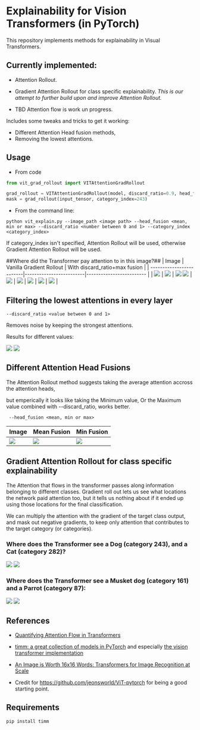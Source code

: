 # Explainability for Vision Transformers (in PyTorch)

This repository implements methods for explainability in Visual Transformers.

## Currently implemented:
- Attention Rollout.
- Gradient Attention Rollout for class specific explainability. 
*This is our attempt to further build upon and improve Attention Rollout.*

- TBD Attention flow is work un progress.

Includes some tweaks and tricks to get it working:
- Different Attention Head fusion methods, 
- Removing the lowest attentions. 


## Usage

- From code
``` python
from vit_grad_rollout import VITAttentionGradRollout

grad_rollout = VITAttentionGradRollout(model, discard_ratio=0.9, head_fusion='max')
mask = grad_rollout(input_tensor, category_index=243)

```

- From the command line:

```
python vit_explain.py --image_path <image path> --head_fusion <mean, min or max> --discard_ratio <number between 0 and 1> --category_index <category_index>
```
If category_index isn't specified, Attention Rollout will be used,
otherwise Gradient Attention Rollout will be used.

##Where did the Transformer pay attention to in this image?##
| Image | Vanilla Gradient Rollout  |  With discard_ratio+max fusion |
| -------------------------|-------------------------|------------------------- |
| ![](examples/both.png) | ![](examples/both_attention_rollout_0.000_mean.png) | ![](examples/both_attention_rollout_0.990_max.png)
![](examples/plane.png) | ![](examples/plane_attention_rollout_0.000_mean.png) | ![](examples/plane_attention_rollout_0.900_max.png) |
![](examples/dogbird.png) | ![](examples/dogbird_attention_rollout_0.000_mean.png) | ![](examples/dogbird_attention_rollout_0.900_max.png) |

## Filtering the lowest attentions in every layer

`--discard_ratio <value between 0 and 1>`

Removes noise by keeping the strongest attentions.

Results for dIfferent values:

![](examples/both_discard_ratio.gif) ![](examples/plane_discard_ratio.gif)

## Different Attention Head Fusions

The Attention Rollout method suggests taking the average attention accross the attention heads, 

but emperically it looks like taking the Minimum value, Or the Maximum value combined with --discard_ratio, works better.

` --head_fusion <mean, min or max>`

| Image | Mean Fusion  |  Min Fusion |
| -------------------------|-------------------------|------------------------- |
![](examples/both.png) | ![](examples/both_attention_rollout_0.000_mean.png) | ![](examples/both_attention_rollout_0.000_min.png)

## Gradient Attention Rollout for class specific explainability

The Attention that flows in the transformer passes along information belonging to different classes.
Gradient roll out lets us see what locations the network paid attention too, 
but it tells us nothing about if it ended up using those locations for the final classification.

We can multiply the attention with the gradient of the target class output, 
and mask out negative gradients, to keep only attention that contributes to the target category (or categories).


### Where does the Transformer see a Dog (category 243), and a Cat (category 282)?
![](examples/both_grad_rollout_243_0.900_max.png) ![](examples/both_grad_rollout_282_0.900_max.png)

### Where does the Transformer see a Musket dog (category 161) and a Parrot (category 87):
![](examples/grad_rollout_161_0.900_max.png) ![](examples/dogbird_grad_rollout_87_0.900_max.png)

## References
- [Quantifying Attention Flow in Transformers](https://arxiv.org/abs/2005.00928)
- [timm: a great collection of models in PyTorch](https://github.com/rwightman/pytorch-image-models)
and especially 
[the vision transformer implementation](https://github.com/rwightman/pytorch-image-models/blob/master/timm/models/vision_transformer.py)

- [An Image is Worth 16x16 Words: Transformers for Image Recognition at Scale](https://arxiv.org/abs/2010.11929)
- Credit for https://github.com/jeonsworld/ViT-pytorch for being a good starting point.

## Requirements
`pip install timm`